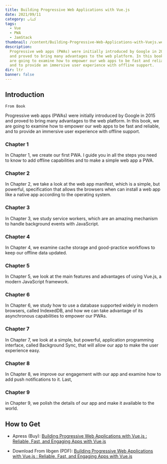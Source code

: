 ```yaml
---
title: Building Progressive Web Applications with Vue.js
date: 2021/09/11
category: کتاب
tags:
  - Vue
  - PWA
  - JamStack
thumbnail: /content/Building-Progressive-Web-Applications-with-Vuejs.webp
description:
  Progressive web apps (PWAs) were initially introduced by Google in 2015
  and proved to bring many advantages to the web platform. In this book, we
  are going to examine how to empower our web apps to be fast and reliable,
  and to provide an immersive user experience with offline support.
dir: ltr
banner: false
---
```


## Introduction

`From Book`

Progressive web apps (PWAs) were initially introduced by Google in 2015
and proved to bring many advantages to the web platform. In this book, we
are going to examine how to empower our web apps to be fast and reliable,
and to provide an immersive user experience with offline support.

### Chapter 1

In Chapter 1, we create our first PWA. I guide you in all the steps you
need to know to add offline capabilities and to make a simple web app
a PWA.

### Chapter 2

In Chapter 2, we take a look at the web app manifest, which is a
simple, but powerful, specification that allows the browsers when can
install a web app like a native app according to the operating system.

### Chapter 3

In Chapter 3, we study service workers, which are an amazing mechanism to
handle background events with JavaScript.

### Chapter 4

In Chapter 4, we examine cache
storage and good-practice workflows to keep our offline data updated.

### Chapter 5

In Chapter 5, we look at the main features and advantages of using Vue.js, a
modern JavaScript framework.

### Chapter 6

In Chapter 6, we study how to use a database
supported widely in modern browsers, called IndexedDB, and how we can
take advantage of its asynchronous capabilities to empower our PWAs.

### Chapter 7

In Chapter 7, we look at a simple, but powerful, application programming
interface, called Background Sync, that will allow our app to make the user
experience easy.

### Chapter 8

In Chapter 8, we improve our engagement with our app
and examine how to add push notifications to it. Last,

### Chapter 9

in Chapter 9, we polish the details of our app and make it available to the world.

## How to Get

- Apress (Buy): [Building Progressive Web Applications with Vue.js : Reliable, Fast, and Engaging Apps with Vue.js](https://www.apress.com/gp/book/9781484253335)

- Download From libgen (PDF): [Building Progressive Web Applications with Vue.js : Reliable, Fast, and Engaging Apps with Vue.js](http://libgen.is/book/index.php?md5=20A804EDBC4C98A4D5B9EE3AEB49C83C)
